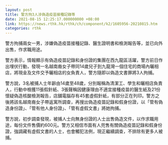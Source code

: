 ```yaml
---
layout: post
title: 警方拘3人涉偽造疫苗接種記錄等
date: 2021-08-15 12:25:17.000000000 +08:00
link: https://news.rthk.hk/rthk/ch/component/k2/1605956-20210815.htm
categories: rthk
---
```


警方拘捕兩女一男，涉嫌偽造疫苗接種記錄、醫生證明書和檢測報告等，並已向外出售，作求職用途。

警方表示，情報顯示有偽造疫苗記錄和身份證的集團在西九龍區活躍，警方前日作出埋伏行動，發現一名越南裔女子帶同14歲兒子到九龍灣一個住宅的商場內曬相店，將現金及文件交予曬相店的女負責人，警方隨即以偽造文書罪將3人拘捕。

警方說，3名被捕人士年齡由14歲至48歲，分別報稱為清潔工、學生和曬相店負責人，行動中檢獲11張假針紙、3張聲稱因健康理由不適宜接種疫苗的醫生紙及21份懷疑偽造核酸檢測報告，店舖電腦存有45套虛假針紙，有部分正在列印。警方之後將該名越南裔女子帶返寓所調查，再搜出偽造疫苗記錄和假身份證，以「管有偽造身份證」、「管有他人身份證」、「管有虛假文書」將她拘捕。

警方說，初步調查發現，被捕人士向無身份證的人士出售偽造文件，以作求職用途，每份文件售價約600元。警方又相信市面有人兜售有關偽造疫苗記錄和假身份證，強調藏有虛假文書的人士，也會觸犯法例，現正繼續調查，不排除有更多人被捕。

